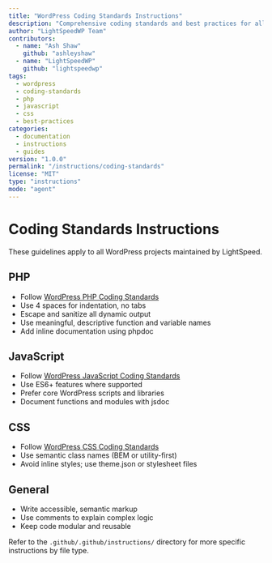 ```yaml
---
title: "WordPress Coding Standards Instructions"
description: "Comprehensive coding standards and best practices for all LightSpeed WordPress projects."
author: "LightSpeedWP Team"
contributors:
  - name: "Ash Shaw"
    github: "ashleyshaw"
  - name: "LightSpeedWP"
    github: "lightspeedwp"
tags:
  - wordpress
  - coding-standards
  - php
  - javascript
  - css
  - best-practices
categories:
  - documentation
  - instructions
  - guides
version: "1.0.0"
permalink: "/instructions/coding-standards"
license: "MIT"
type: "instructions"
mode: "agent"
---
```


# Coding Standards Instructions

These guidelines apply to all WordPress projects maintained by LightSpeed.

## PHP
- Follow [WordPress PHP Coding Standards](https://developer.wordpress.org/coding-standards/wordpress-coding-standards/php/)
- Use 4 spaces for indentation, no tabs
- Escape and sanitize all dynamic output
- Use meaningful, descriptive function and variable names
- Add inline documentation using phpdoc

## JavaScript
- Follow [WordPress JavaScript Coding Standards](https://developer.wordpress.org/coding-standards/wordpress-coding-standards/javascript/)
- Use ES6+ features where supported
- Prefer core WordPress scripts and libraries
- Document functions and modules with jsdoc

## CSS
- Follow [WordPress CSS Coding Standards](https://developer.wordpress.org/coding-standards/wordpress-coding-standards/css/)
- Use semantic class names (BEM or utility-first)
- Avoid inline styles; use theme.json or stylesheet files

## General
- Write accessible, semantic markup
- Use comments to explain complex logic
- Keep code modular and reusable

Refer to the `.github/.github/instructions/` directory for more specific instructions by file type.

